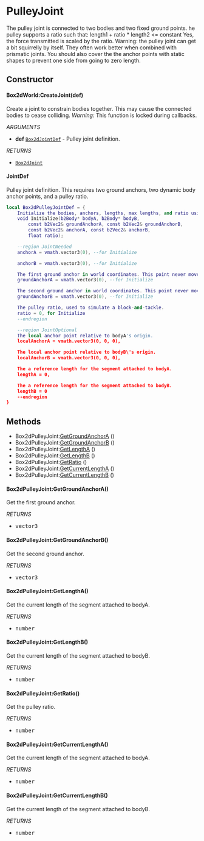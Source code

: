 # PulleyJoint
The pulley joint is connected to two bodies and two fixed ground points.
he pulley supports a ratio such that:
length1 + ratio * length2 <= constant
Yes, the force transmitted is scaled by the ratio.
Warning: the pulley joint can get a bit squirrelly by itself. They often
work better when combined with prismatic joints. You should also cover the
the anchor points with static shapes to prevent one side from going to
zero length.

## Constructor

#### Box2dWorld:CreateJoint(def)
Create a joint to constrain bodies together.
This may cause the connected bodies to cease colliding.
_Warning:_ This function is locked during callbacks.

_ARGUMENTS_
* __def__ [`Box2dJointDef`](doc/Joint.md) - Pulley joint definition.

_RETURNS_
* [`Box2dJoint`](doc/Joint.md)

#### JointDef
Pulley joint definition. This requires two ground anchors,
two dynamic body anchor points, and a pulley ratio.

```lua
local Box2dPulleyJointDef = {
    Initialize the bodies, anchors, lengths, max lengths, and ratio using the world anchors.
    void Initialize(b2Body* bodyA, b2Body* bodyB,
        const b2Vec2& groundAnchorA, const b2Vec2& groundAnchorB,
        const b2Vec2& anchorA, const b2Vec2& anchorB,
        float ratio);

    --region JointNeeded
    anchorA = vmath.vector3(0), --for Initialize

    anchorB = vmath.vector3(0), --for Initialize

    The first ground anchor in world coordinates. This point never moves.
    groundAnchorA = vmath.vector3(0), --for Initialize

    The second ground anchor in world coordinates. This point never moves.
    groundAnchorB = vmath.vector3(0), --for Initialize

    The pulley ratio, used to simulate a block-and-tackle.
    ratio = 0, for Initialize
    --endregion

    --region JointOptional
    The local anchor point relative to bodyA's origin.
    localAnchorA = vmath.vector3(0, 0, 0),

    The local anchor point relative to bodyB\'s origin.
    localAnchorB = vmath.vector3(0, 0, 0),

    The a reference length for the segment attached to bodyA.
    lengthA = 0,

    The a reference length for the segment attached to bodyB.
    lengthB = 0
    --endregion
}
```

## Methods

* Box2dPulleyJoint:[GetGroundAnchorA](#box2dpulleyjointgetgroundanchora) ()
* Box2dPulleyJoint:[GetGroundAnchorB](#box2dpulleyjointgetgroundanchorb) ()
* Box2dPulleyJoint:[GetLengthA](#box2dpulleyjointgetlengtha) ()
* Box2dPulleyJoint:[GetLengthB](#box2dpulleyjointgetlengthb) ()
* Box2dPulleyJoint:[GetRatio](#box2dpulleyjointgetratio) ()
* Box2dPulleyJoint:[GetCurrentLengthA](#box2dpulleyjointgetcurrentlengtha) ()
* Box2dPulleyJoint:[GetCurrentLengthB](#box2dpulleyjointgetcurrentlengthb) ()

#### Box2dPulleyJoint:GetGroundAnchorA()
Get the first ground anchor.

_RETURNS_
* <kbd>vector3</kbd>

#### Box2dPulleyJoint:GetGroundAnchorB()
Get the second ground anchor.

_RETURNS_
* <kbd>vector3</kbd>

#### Box2dPulleyJoint:GetLengthA()
Get the current length of the segment attached to bodyA.

_RETURNS_
* <kbd>number</kbd>

#### Box2dPulleyJoint:GetLengthB()
Get the current length of the segment attached to bodyB.

_RETURNS_
* <kbd>number</kbd>

#### Box2dPulleyJoint:GetRatio()
Get the pulley ratio.

_RETURNS_
* <kbd>number</kbd>

#### Box2dPulleyJoint:GetCurrentLengthA()
Get the current length of the segment attached to bodyA.

_RETURNS_
* <kbd>number</kbd>

#### Box2dPulleyJoint:GetCurrentLengthB()
Get the current length of the segment attached to bodyB.

_RETURNS_
* <kbd>number</kbd>
